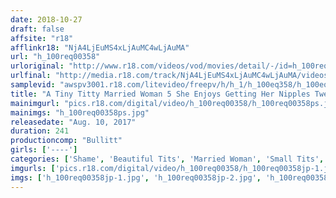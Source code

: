```yaml
---
date: 2018-10-27
draft: false
affsite: "r18"
afflinkr18: "NjA4LjEuMS4xLjAuMC4wLjAuMA"
url: "h_100req00358"
urloriginal: "http://www.r18.com/videos/vod/movies/detail/-/id=h_100req00358"
urlfinal: "http://media.r18.com/track/NjA4LjEuMS4xLjAuMC4wLjAuMA/videos/vod/movies/detail/-/id=h_100req00358"
samplevid: "awspv3001.r18.com/litevideo/freepv/h/h_1/h_100eq358/h_100eq358_dmb_w.mp4"
title: "A Tiny Titty Married Woman 5 She Enjoys Getting Her Nipples Tweaked 10 Ladies/4 Hours"
mainimgurl: "pics.r18.com/digital/video/h_100req00358/h_100req00358ps.jpg"
mainimgs: "h_100req00358ps.jpg"
releasedate: "Aug. 10, 2017"
duration: 241
productioncomp: "Bullitt"
girls: ['----']
categories: ['Shame', 'Beautiful Tits', 'Married Woman', 'Small Tits', 'Slender', 'Pranks', 'Over 4 Hours', 'Hi-Def']
imgurls: ['pics.r18.com/digital/video/h_100req00358/h_100req00358jp-1.jpg', 'pics.r18.com/digital/video/h_100req00358/h_100req00358jp-2.jpg', 'pics.r18.com/digital/video/h_100req00358/h_100req00358jp-3.jpg', 'pics.r18.com/digital/video/h_100req00358/h_100req00358jp-4.jpg', 'pics.r18.com/digital/video/h_100req00358/h_100req00358jp-5.jpg', 'pics.r18.com/digital/video/h_100req00358/h_100req00358jp-6.jpg', 'pics.r18.com/digital/video/h_100req00358/h_100req00358jp-7.jpg', 'pics.r18.com/digital/video/h_100req00358/h_100req00358jp-8.jpg', 'pics.r18.com/digital/video/h_100req00358/h_100req00358jp-9.jpg', 'pics.r18.com/digital/video/h_100req00358/h_100req00358jp-10.jpg', 'pics.r18.com/digital/video/h_100req00358/h_100req00358jp-11.jpg', 'pics.r18.com/digital/video/h_100req00358/h_100req00358jp-12.jpg', 'pics.r18.com/digital/video/h_100req00358/h_100req00358jp-13.jpg', 'pics.r18.com/digital/video/h_100req00358/h_100req00358jp-14.jpg', 'pics.r18.com/digital/video/h_100req00358/h_100req00358jp-15.jpg', 'pics.r18.com/digital/video/h_100req00358/h_100req00358jp-16.jpg', 'pics.r18.com/digital/video/h_100req00358/h_100req00358jp-17.jpg', 'pics.r18.com/digital/video/h_100req00358/h_100req00358jp-18.jpg', 'pics.r18.com/digital/video/h_100req00358/h_100req00358jp-19.jpg', 'pics.r18.com/digital/video/h_100req00358/h_100req00358jp-20.jpg']
imgs: ['h_100req00358jp-1.jpg', 'h_100req00358jp-2.jpg', 'h_100req00358jp-3.jpg', 'h_100req00358jp-4.jpg', 'h_100req00358jp-5.jpg', 'h_100req00358jp-6.jpg', 'h_100req00358jp-7.jpg', 'h_100req00358jp-8.jpg', 'h_100req00358jp-9.jpg', 'h_100req00358jp-10.jpg', 'h_100req00358jp-11.jpg', 'h_100req00358jp-12.jpg', 'h_100req00358jp-13.jpg', 'h_100req00358jp-14.jpg', 'h_100req00358jp-15.jpg', 'h_100req00358jp-16.jpg', 'h_100req00358jp-17.jpg', 'h_100req00358jp-18.jpg', 'h_100req00358jp-19.jpg', 'h_100req00358jp-20.jpg']
---
```

